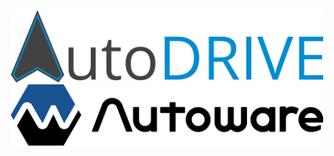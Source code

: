 <p align="center">
<img src="media/AutoDRIVE-Logo.png" alt="AutoDRIVE" width="500"/> <img src="media/Autoware-Logo.png" alt="Autoware" width="500"/>
</p>
